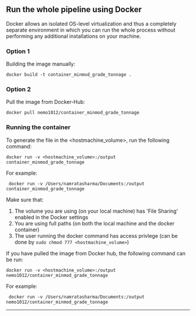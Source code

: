 ## Run the whole pipeline using Docker

Docker allows an isolated OS-level virtualization and thus a completely separate environment in which you can run the whole process without performing any additional installations on your machine.

### Option 1
Building the image manually:
```
docker build -t container_minmod_grade_tonnage .
```

### Option 2
Pull the image from Docker-Hub:
```
docker pull nemo1012/container_minmod_grade_tonnage
```

### Running the container
To generate the file in the <hostmachine_volume>, run the following command:
```
docker run -v <hostmachine_volume>:/output container_minmod_grade_tonnage
```
For example:
```
 docker run -v /Users/namratasharma/Documents:/output container_minmod_grade_tonnage
```
Make sure that:
1. The volume you are using (on your local machine) has 'File Sharing' enabled in the Docker settings
2. You are using full paths (on both the local machine and the docker container)
3. The user running the docker command has access privlege (can be done by `sudo chmod 777 <hostmachine_volume>`)

If you have pulled the image from Docker hub, the following command can be run:
```
docker run -v <hostmachine_volume>:/output nemo1012/container_minmod_grade_tonnage
```
For example:
```
 docker run -v /Users/namratasharma/Documents:/output nemo1012/container_minmod_grade_tonnage
```
------------------
